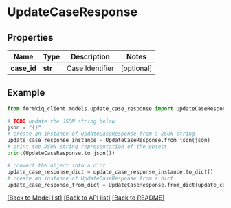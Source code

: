 # UpdateCaseResponse


## Properties

Name | Type | Description | Notes
------------ | ------------- | ------------- | -------------
**case_id** | **str** | Case Identifier | [optional] 

## Example

```python
from formkiq_client.models.update_case_response import UpdateCaseResponse

# TODO update the JSON string below
json = "{}"
# create an instance of UpdateCaseResponse from a JSON string
update_case_response_instance = UpdateCaseResponse.from_json(json)
# print the JSON string representation of the object
print(UpdateCaseResponse.to_json())

# convert the object into a dict
update_case_response_dict = update_case_response_instance.to_dict()
# create an instance of UpdateCaseResponse from a dict
update_case_response_from_dict = UpdateCaseResponse.from_dict(update_case_response_dict)
```
[[Back to Model list]](../README.md#documentation-for-models) [[Back to API list]](../README.md#documentation-for-api-endpoints) [[Back to README]](../README.md)



